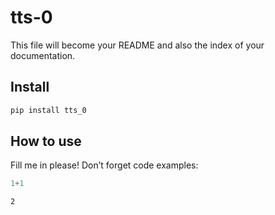 # tts-0

<!-- WARNING: THIS FILE WAS AUTOGENERATED! DO NOT EDIT! -->

This file will become your README and also the index of your
documentation.

## Install

``` sh
pip install tts_0
```

## How to use

Fill me in please! Don’t forget code examples:

``` python
1+1
```

    2
